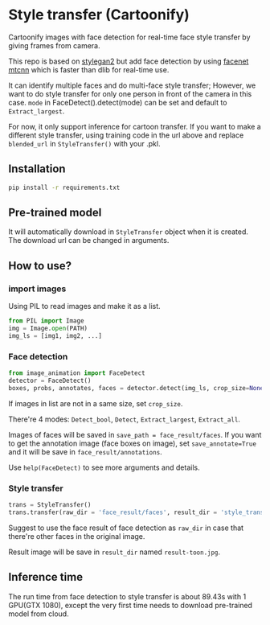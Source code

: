 # Style transfer (Cartoonify)
Cartoonify images with face detection for real-time face style transfer by giving frames from camera.

This repo is based on [stylegan2](https://github.com/justinpinkney/stylegan2) but add face detection by using [facenet mtcnn](https://github.com/timesler/facenet-pytorch) which is faster than dlib for real-time use.

It can identify multiple faces and do multi-face style transfer; However, we want to do style transfer for only one person in front of the camera in this case. 
`mode` in FaceDetect().detect(mode) can be set and default to `Extract_largest`.

For now, it only support inference for cartoon transfer. If you want to make a different style transfer, using training code in the url above and replace `blended_url` in `StyleTransfer()` with your .pkl.

## Installation

```bash
pip install -r requirements.txt
```


## Pre-trained model

It will automatically download in `StyleTransfer` object when it is created.
The download url can be changed in arguments.


## How to use?

### import images
Using PIL to read images and make it as a list.
```python
from PIL import Image
img = Image.open(PATH)
img_ls = [img1, img2, ...]
```

### Face detection

```python
from image_animation import FaceDetect
detector = FaceDetect()
boxes, probs, annotates, faces = detector.detect(img_ls, crop_size=None, mode = 'Extract_largest', save_faces = True, save_path = 'face_result')
```
If images in list are not in a same size, set `crop_size`.

There're 4 modes: `Detect_bool`, `Detect`, `Extract_largest`, `Extract_all`.

Images of faces will be saved in `save_path = face_result/faces`.
If you want to get the annotation image (face boxes on image), set `save_annotate=True` and it will be save in `face_result/annotations`.

Use `help(FaceDetect)` to see more arguments and details.


### Style transfer
```python
trans = StyleTransfer()
trans.transfer(raw_dir = 'face_result/faces', result_dir = 'style_transfer/results')
```
Suggest to use the face result of face detection as `raw_dir` in case that there're other faces in the original image.

Result image will be save in `result_dir` named `result-toon.jpg`.

## Inference time
The run time from face detection to style transfer is about 89.43s with 1 GPU(GTX 1080), except the very first time needs to download pre-trained model from cloud.

